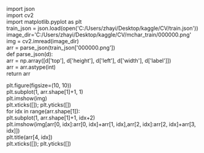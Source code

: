 import json  
import cv2  
import matplotlib.pyplot as plt  
train_json = json.load(open('C:/Users/zhayi/Desktop/kaggle/CV/train.json'))
image_dir='C:/Users/zhayi/Desktop/kaggle/CV/mchar_train/000000.png'  
img = cv2.imread(image_dir)  
arr = parse_json(train_json['000000.png'])  
def parse_json(d):  
    arr = np.array([d['top'], d['height'], d['left'], d['width'], d['label']])  
    arr = arr.astype(int)  
    return arr  

plt.figure(figsize=(10, 10))  
plt.subplot(1, arr.shape[1]+1, 1)  
plt.imshow(img)  
plt.xticks([]); plt.yticks([])  
for idx in range(arr.shape[1]):  
    plt.subplot(1, arr.shape[1]+1, idx+2)  
    plt.imshow(img[arr[0, idx]:arr[0, idx]+arr[1, idx],arr[2, idx]:arr[2, idx]+arr[3, idx]])  
    plt.title(arr[4, idx])  
    plt.xticks([]); plt.yticks([])  
